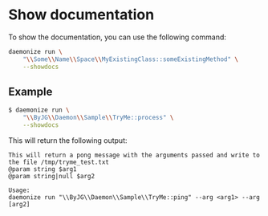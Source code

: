 # Show documentation

To show the documentation, you can use the following command:

```bash
daemonize run \
    "\\Some\\Name\\Space\\MyExistingClass::someExistingMethod" \
    --showdocs
```

## Example

```bash
$ daemonize run \
    "\\ByJG\\Daemon\\Sample\\TryMe::process" \
    --showdocs
```

This will return the following output:

```plaintext
This will return a pong message with the arguments passed and write to the file /tmp/tryme_test.txt
@param string $arg1
@param string|null $arg2

Usage: 
daemonize run "\\ByJG\\Daemon\\Sample\\TryMe::ping" --arg <arg1> --arg [arg2] 
```
